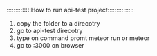 ::::::::::::::How to run api-test project:::::::::::::::
1. copy the folder to a direcotry
2. go to api-test direcotry 
3. type on command promt meteor run or meteor
4. go to <ip>:3000 on browser
  
